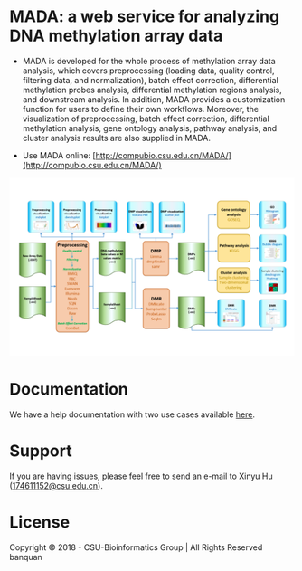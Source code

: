 # MADA: a web service for analyzing DNA methylation array data<br>
* MADA is developed for the whole process of methylation array data analysis, which covers preprocessing (loading data, quality control, filtering data, and normalization), batch effect correction, differential methylation probes analysis, differential methylation regions analysis, and downstream analysis. In addition, MADA provides a customization function for users to define their own workflows. Moreover, the visualization of preprocessing, batch effect correction, differential methylation analysis, gene ontology analysis, pathway analysis, and cluster analysis results are also supplied in MADA.<br>

* Use MADA online: [http://compubio.csu.edu.cn/MADA/](http://compubio.csu.edu.cn/MADA/)  <br>

![](https://github.com/huxinyu/Methylation/blob/master/MADA%20Pipeline.png)  

# Documentation <br>
We have a help documentation with two use cases available [here](http://compubio.csu.edu.cn/MADA/ContactUs.jsp). <br>

# Support <br>
If you are having issues, please feel free to send an e-mail to Xinyu Hu (174611152@csu.edu.cn).

# License <br>
Copyright © 2018 - CSU-Bioinformatics Group | All Rights Reserved banquan
